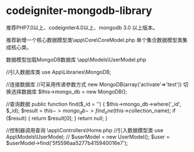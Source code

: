 # codeigniter-mongodb-library
推荐PHP7.0以上、codeigniter4.0以上、mongodb 3.0 以上版本。 

推荐新增一个核心数据模型类\app\Core\CoreModel.php 单个集合数据模型类集成核心类。

数据模型加载MongoDB数据库
\app\Models\UserModel.php

//引入数据库类
use App\Libraries\MongoDB;

//连接数据库
//可采用传递参数方式 new MongoDB(array('activate'=>'test')) 切换选择数据库
$this->mongo_db = new MongoDB();

//查询数据
public function find($_id = '')
{
    $this->mongo_db->where('_id', $_id);
    $result = $this->mongo_db->find_one($this->collection_name);
    if ($result) {
        return $result[0];
    }
    return null;
}

//控制器调用查询
\app\Controllers\Home.php
//引入数据模型类
use App\Models\UserModel;
//
$userModel = new UserModel();
$user = $userModel->find('5f5596aa5277b415940016e7');
